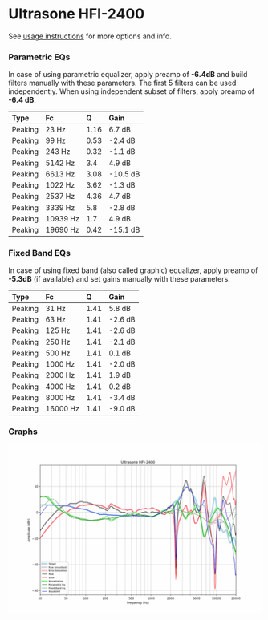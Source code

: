 # Ultrasone HFI-2400
See [usage instructions](https://github.com/jaakkopasanen/AutoEq#usage) for more options and info.

### Parametric EQs
In case of using parametric equalizer, apply preamp of **-6.4dB** and build filters manually
with these parameters. The first 5 filters can be used independently.
When using independent subset of filters, apply preamp of **-6.4 dB**.

| Type    | Fc       |    Q | Gain     |
|:--------|:---------|:-----|:---------|
| Peaking | 23 Hz    | 1.16 | 6.7 dB   |
| Peaking | 99 Hz    | 0.53 | -2.4 dB  |
| Peaking | 243 Hz   | 0.32 | -1.1 dB  |
| Peaking | 5142 Hz  | 3.4  | 4.9 dB   |
| Peaking | 6613 Hz  | 3.08 | -10.5 dB |
| Peaking | 1022 Hz  | 3.62 | -1.3 dB  |
| Peaking | 2537 Hz  | 4.36 | 4.7 dB   |
| Peaking | 3339 Hz  | 5.8  | -2.8 dB  |
| Peaking | 10939 Hz | 1.7  | 4.9 dB   |
| Peaking | 19690 Hz | 0.42 | -15.1 dB |

### Fixed Band EQs
In case of using fixed band (also called graphic) equalizer, apply preamp of **-5.3dB**
(if available) and set gains manually with these parameters.

| Type    | Fc       |    Q | Gain    |
|:--------|:---------|:-----|:--------|
| Peaking | 31 Hz    | 1.41 | 5.8 dB  |
| Peaking | 63 Hz    | 1.41 | -2.6 dB |
| Peaking | 125 Hz   | 1.41 | -2.6 dB |
| Peaking | 250 Hz   | 1.41 | -2.1 dB |
| Peaking | 500 Hz   | 1.41 | 0.1 dB  |
| Peaking | 1000 Hz  | 1.41 | -2.0 dB |
| Peaking | 2000 Hz  | 1.41 | 1.9 dB  |
| Peaking | 4000 Hz  | 1.41 | 0.2 dB  |
| Peaking | 8000 Hz  | 1.41 | -3.4 dB |
| Peaking | 16000 Hz | 1.41 | -9.0 dB |

### Graphs
![](./Ultrasone%20HFI-2400.png)